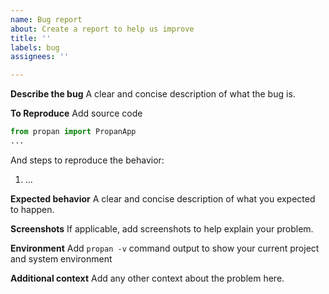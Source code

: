 ```yaml
---
name: Bug report
about: Create a report to help us improve
title: ''
labels: bug
assignees: ''

---
```


**Describe the bug**
A clear and concise description of what the bug is.

**To Reproduce**
Add source code

```python
from propan import PropanApp
...
```

And steps to reproduce the behavior:

1. ...

**Expected behavior**
A clear and concise description of what you expected to happen.

**Screenshots**
If applicable, add screenshots to help explain your problem.

**Environment**
Add `propan -v` command output to show your current project and system environment

**Additional context**
Add any other context about the problem here.
